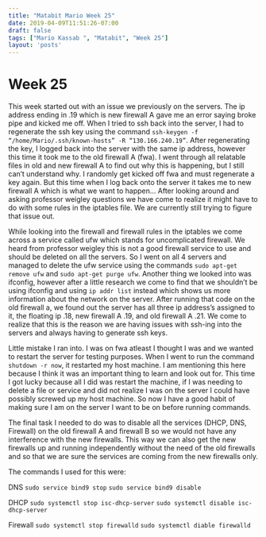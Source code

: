 ```yaml
---
title: "Matabit Mario Week 25"
date: 2019-04-09T11:51:26-07:00
draft: false
tags: ["Mario Kassab ", "Matabit", "Week 25"]
layout: 'posts'
---
```

# Week 25 

This week started out with an issue we previously on the servers. The ip address ending in .19 which is new firewall A gave me an error saying broke pipe and kicked me off. When I tried to ssh back into the server, I had to regenerate the ssh key using the command ```ssh-keygen -f “/home/Mario/.ssh/known-hosts” -R “130.166.240.19”```. After regenerating the key, I logged back into the server with the same ip address, however this time it took me to the old firewall A (fwa). I went through all relatable files in old and new firewall A to find out why this is happening, but I still can’t understand why. I randomly get kicked off fwa and must regenerate a key again. But this time when I log back onto the server it takes me to new firewall A which is what we want to happen… After looking around and asking professor weigley questions we have come to realize it might have to do with some rules in the iptables file. We are currently still trying to figure that issue out. 

While looking into the firewall and firewall rules in the iptables we come across a service called ufw which stands for uncomplicated firewall. We heard from professor weigley this is not a good firewall service to use and should be deleted on all the servers. So I went on all 4 servers and managed to delete the ufw service using the commands ```sudo apt-get remove ufw``` and ```sudo apt-get purge ufw```. 
Another thing we looked into was ifconfig, however after a little research we come to find that we shouldn’t be using ifconfig and using ```ip addr list``` instead which shows us more information about the network on the server. After running that code on the old firewall a, we found out the server has all three ip address’s assigned to it, the floating ip .18, new firewall A .19, and old firewall A .21. We come to realize that this is the reason we are having issues with ssh-ing into the servers and always having to generate ssh keys. 

Little mistake I ran into. I was on fwa atleast I thought I was and we wanted to restart the server for testing purposes. When I went to run the command ```shutdown -r now```, it restarted my host machine. I am mentioning this here because I think it was an important thing to learn and look out for. This time I got lucky because all I did was restart the machine, if I was needing to delete a file or service and did not realize I was on the server I could have possibly screwed up my host machine. So now I have a good habit of making sure I am on the server I want to be on before running commands. 

The final task I needed to do was to disable all the services (DHCP, DNS, Firewall) on the old firewall A and firewall B so we would not have any interference with the new firewalls. This way we can also get the new firewalls up and running independently without the need of the old firewalls and so that we are sure the services are coming from the new firewalls only. 

The commands I used for this were:

DNS
```sudo service bind9 stop```
```sudo service bind9 disable```

DHCP
```sudo systemctl stop isc-dhcp-server```
```sudo systemctl disable isc-dhcp-server```

Firewall
```sudo systemctl stop firewalld```
```sudo systemctl diable firewalld```
